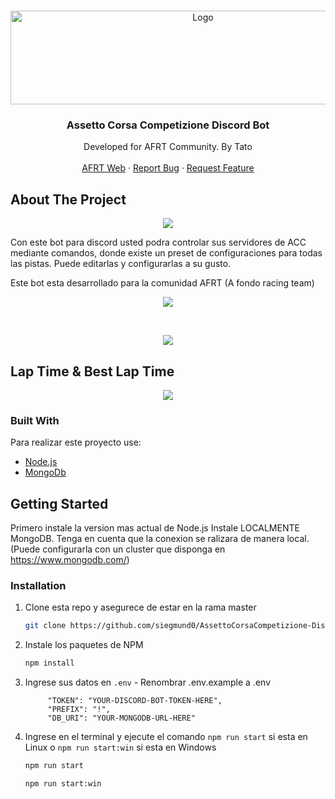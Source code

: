 <!-- PROJECT LOGO -->
<br />
<p align="center">
  <a href="https://github.com/siegmund0/AssettoCorsaCompetizione-Discord-Bot-MONGODB">
    <img src="https://i.imgur.com/L98PTPI.png" alt="Logo" width="600" height="150">
  </a>

  <h3 align="center">Assetto Corsa Competizione Discord Bot</h3>

  <p align="center">
    Developed for AFRT Community. By Tato
    <br />
    <br />
    <a href="https://www.afondoracingteam.com/">AFRT Web</a>
    ·
    <a href="https://github.com/siegmund0/AssettoCorsaCompetizione-Discord-Bot-MONGODB/issues">Report Bug</a>
    ·
    <a href="https://github.com/siegmund0/AssettoCorsaCompetizione-Discord-Bot-MONGODB/issues">Request Feature</a>
  </p>
</p>

<!-- ABOUT THE PROJECT -->
## About The Project

<p align="center">
    <img src="https://i.imgur.com/ulipmvt.png"/>
</p>

Con este bot para discord usted podra controlar sus servidores de ACC mediante comandos, donde existe un preset de configuraciones para todas las pistas. Puede editarlas y configurarlas a su gusto.

Este bot esta desarrollado para la comunidad AFRT (A fondo racing team)

<p align="center">
    <img src="https://i.imgur.com/ByQpFbg.png"/>
</p>
<br>
<p align="center">
    <img src="https://i.imgur.com/1rfarA2.png"/>
</p>

## Lap Time & Best Lap Time
<p align="center">
    <img src="https://i.imgur.com/jQq5L9n.png"/>
</p>

### Built With

Para realizar este proyecto use:
* [Node.js](https://nodejs.org/en/)
* [MongoDb](https://www.mongodb.com/)

<!-- GETTING STARTED -->
## Getting Started

Primero instale la version mas actual de Node.js
Instale LOCALMENTE MongoDB. Tenga en cuenta que la conexion se ralizara de manera local. (Puede configurarla con un cluster que disponga en https://www.mongodb.com/)

### Installation

1. Clone esta repo y asegurece de estar en la rama master
   ```sh
   git clone https://github.com/siegmund0/AssettoCorsaCompetizione-Discord-Bot-MONGODB
   ```
2. Instale los paquetes de NPM
   ```sh
   npm install
   ```
3. Ingrese sus datos en `.env` - Renombrar .env.example a .env
   ```
        "TOKEN": "YOUR-DISCORD-BOT-TOKEN-HERE",
        "PREFIX": "!",
        "DB_URI": "YOUR-MONGODB-URL-HERE"
   ```
4. Ingrese en el terminal y ejecute el comando `npm run start` si esta en Linux o `npm run start:win` si    esta en Windows
   ```sh
   npm run start
   ```
   ```sh
   npm run start:win
   ```